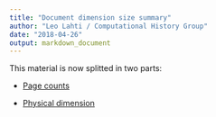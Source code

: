 ```yaml
---
title: "Document dimension size summary"
author: "Leo Lahti / Computational History Group"
date: "2018-04-26"
output: markdown_document
---
```


This material is now splitted in two parts:

  * [Page counts](pagecount.md)

  * [Physical dimension](dimension.md)


